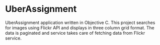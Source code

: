 # UberAssignment

UberAssignment application written in Objective C. 
This project searches for images using Flickr API and displays in three column grid format. 
The data is paginated and service takes care of fetching data from Flickr service.

